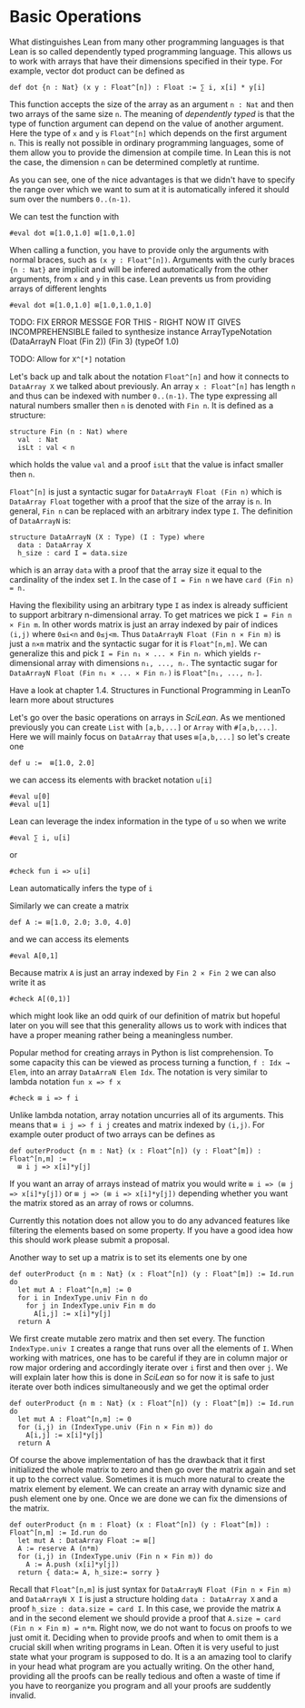 # Basic Operations

What distinguishes Lean from many other programming languages is that Lean is so called dependently typed programming language. This allows us to work with arrays that have their dimensions specified in their type. For example, vector dot product can be defined as
```lean
def dot {n : Nat} (x y : Float^[n]) : Float := ∑ i, x[i] * y[i]
```
This function accepts the size of the array as an argument `n : Nat` and then two arrays of the same size `n`. The meaning of *dependently typed* is that the type of function argument can depend on the value of another argument. Here the type of `x` and `y` is `Float^[n]` which depends on the first argument `n`. This is really not possible in ordinary programming languages, some of them allow you to provide the dimension at compile time. In Lean this is not the case, the dimension `n` can be determined completly at runtime.

As you can see, one of the nice advantages is that we didn't have to specify the range over which we want to sum at it is automatically infered it should sum over the numbers `0..(n-1)`.

We can test the function with
```lean
#eval dot ⊞[1.0,1.0] ⊞[1.0,1.0]
```
When calling a function, you have to provide only the arguments with normal braces, such as `(x y : Float^[n])`. Arguments with the curly braces `{n : Nat}` are implicit and will be infered automatically from the other arguments, from `x` and `y` in this case. Lean prevents us from providing arrays of different lenghts 
```lean
#eval dot ⊞[1.0,1.0] ⊞[1.0,1.0,1.0]
```
TODO: FIX ERROR MESSGE FOR THIS - RIGHT NOW IT GIVES INCOMPREHENSIBLE 
   failed to synthesize instance
     ArrayTypeNotation (DataArrayN Float (Fin 2)) (Fin 3) (typeOf 1.0)
     
TODO: Allow for `X^[*]` notation 


Let's back up and talk about the notation `Float^[n]` and how it connects to `DataArray X` we talked about previously. An array `x : Float^[n]` has length `n` and thus can be indexed with number `0..(n-1)`. The type expressing all natural numbers smaller then `n` is denoted with `Fin n`. It is defined as a structure:
```lean
structure Fin (n : Nat) where
  val  : Nat
  isLt : val < n
```
which holds the value `val` and a proof `isLt` that the value is infact smaller then `n`. 

`Float^[n]` is just a syntactic sugar for `DataArrayN Float (Fin n)` which is  `DataArray Float` together with a proof that the size of the array is `n`. In general, `Fin n` can be replaced with an arbitrary index type `I`. The definition of `DataArrayN` is:
```lean
structure DataArrayN (X : Type) (I : Type) where
  data : DataArray X
  h_size : card I = data.size
```
which is an array `data` with a proof that the array size it equal to the cardinality of the index set `I`. In the case of `I = Fin n` we have `card (Fin n) = n.`

Having the flexibility using an arbitrary type `I` as index is already sufficient to support arbitrary n-dimensional array. To get matrices we pick `I = Fin n × Fin m`. In other words matrix is just an array indexed by pair of indices `(i,j)` where `0≤i<n` and `0≤j<m`. Thus `DataArrayN Float (Fin n × Fin m)` is just a `n×m` matrix and the syntactic sugar for it is `Float^[n,m]`. We can generalize this and pick `I = Fin n₁ × ... × Fin nᵣ` which yields `r`-dimensional array with dimensions `n₁, ..., nᵣ`. The syntactic sugar for `DataArrayN Float (Fin n₁ × ... × Fin nᵣ)` is `Float^[n₁, ..., nᵣ]`.

Have a look at chapter 1.4. Structures in Functional Programming in LeanTo learn more about structures 


Let's go over the basic operations on arrays in *SciLean*. As we mentioned previously you can create `List` with `[a,b,...]` or `Array` with `#[a,b,...]`. Here we will mainly focus on `DataArray` that uses `⊞[a,b,...]` so let's create one
```lean
def u :=  ⊞[1.0, 2.0]
```
we can access its elements with bracket notation `u[i]`
```
#eval u[0]
#eval u[1]
```
Lean can leverage the index information in the type of `u` so when we write 
```
#eval ∑ i, u[i]
```
or 
```
#check fun i => u[i]
```
Lean automatically infers the type of `i`

Similarly we can create a matrix
```lean
def A := ⊞[1.0, 2.0; 3.0, 4.0]
```
and we can access its elements
```lean
#eval A[0,1]
```
Because matrix `A` is just an array indexed by `Fin 2 × Fin 2` we can also write it as 
```lean
#check A[(0,1)]
```
which might look like an odd quirk of our definition of matrix but hopeful later on you will see that this generality allows us to work with indices that have a proper meaning rather being a meaningless number.



Popular method for creating arrays in Python is list comprehension. To some capacity this can be viewed as process turning a function, `f : Idx → Elem`, into an array `DataArraN Elem Idx`. The notation is very similar to lambda notation `fun x => f x`
```
#check ⊞ i => f i
```
Unlike lambda notation, array notation uncurries all of its arguments. This means that `⊞ i j => f i j` creates and matrix indexed by `(i,j)`. For example outer product of two arrays can be defines as
```lean
def outerProduct {n m : Nat} (x : Float^[n]) (y : Float^[m]) : Float^[n,m] :=
  ⊞ i j => x[i]*y[j]
```
If you want an array of arrays instead of matrix you would write `⊞ i => (⊞ j => x[i]*y[j])` or `⊞ j => (⊞ i => x[i]*y[j])` depending whether you want the matrix stored as an array of rows or columns.

Currently this notation does not allow you to do any advanced features like filtering the elements based on some property. If you have a good idea how this should work please submit a proposal.


Another way to set up a matrix is to set its elements one by one
```lean
def outerProduct {n m : Nat} (x : Float^[n]) (y : Float^[m]) := Id.run do
  let mut A : Float^[n,m] := 0
  for i in IndexType.univ Fin n do
    for j in IndexType.univ Fin m do
      A[i,j] := x[i]*y[j]
  return A
```
We first create mutable zero matrix and then set every. The function `IndexType.univ I` creates a range that runs over all the elements of `I`. When working with matrices, one has to be careful if they are in column major or row major ordering and accordingly iterate over `i` first and then over `j`. We will explain later how this is done in *SciLean* so for now it is safe to just iterate over both indices simultaneously and we get the optimal order
```lean
def outerProduct {n m : Nat} (x : Float^[n]) (y : Float^[m]) := Id.run do
  let mut A : Float^[n,m] := 0
  for (i,j) in (IndexType.univ (Fin n × Fin m)) do
    A[i,j] := x[i]*y[j]
  return A
```

Of course the above implementation of has the drawback that it first initialized the whole matrix to zero and then go over the matrix again and set it up to the correct value. Sometimes it is much more natural to create the matrix element by element. We can create an array with dynamic size and push element one by one. Once we are done we can fix the dimensions of the matrix.
```lean
def outerProduct {n m : Float} (x : Float^[n]) (y : Float^[m]) : Float^[n,m] := Id.run do
  let mut A : DataArray Float := ⊞[]
  A := reserve A (n*m)
  for (i,j) in (IndexType.univ (Fin n × Fin m)) do
    A := A.push (x[i]*y[j])
  return { data:= A, h_size:= sorry }
```
Recall that `Float^[n,m]` is just syntax for `DataArrayN Float (Fin n × Fin m)` and `DataArrayN X I` is just a structure holding `data : DataArray X` and a proof `h_size : data.size = card I`. In this case, we provide the matrix `A` and in the second element we should provide a proof that `A.size = card (Fin n × Fin m) = n*m`. Right now, we do not want to focus on proofs to we just omit it. Deciding when to provide proofs and when to omit them is a crucial skill when writing programs in Lean. Often it is very useful to just state what your program is supposed to do. It is a an amazing tool to clarify in your head what program are you actually writing. On the other hand, providing all the proofs can be really tedious and often a waste of time if you have to reorganize you program and all your proofs are suddently invalid.
